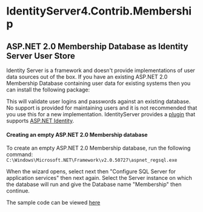 # IdentityServer4.Contrib.Membership

## ASP.NET 2.0 Membership Database as Identity Server User Store
Identity Server is a framework and doesn't provide implementations of user data sources out of the box.
If you have an existing ASP.NET 2.0 Membership Database containing user data for existing systems then you can install the following package:

This will validate user logins and passwords against an existing database.  No support is provided for maintaining users and it is not recommended that you use this for a new implementation. 
IdentityServer provides a [plugin](https://github.com/IdentityServer/IdentityServer4) that supports [ASP.NET Identity](http://www.asp.net/identity).

#### Creating an empty ASP.NET 2.0 Membership database
To create an empty ASP.NET 2.0 Membership database, run the following command:
    `C:\Windows\Microsoft.NET\Framework\v2.0.50727\aspnet_regsql.exe`

When the wizard opens, select next then "Configure SQL Server for application services" then next again. Select the Server instance on which the database will run and give the Database name "Membership" then continue.

The sample code can be viewed [here](/samples/IdentityServer4.Contrib.Membership.IdsvrDemo)
